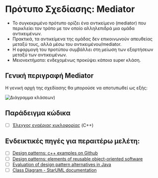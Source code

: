 # Πρότυπο Σχεδίασης: Mediator

- Το συγκεκριμένο πρότυπο ορίζει ένα αντικείμενο (mediator) που περικλείει τον τρόπο με τον οποίο αλληλεπιδρά μια ομάδα αντικειμένων.
- Πρακτικά, τα αντικείμενα της ομάδας δεν επικοινωνούν απευθείας μεταξύ τους, αλλά μέσω του αντικειμένου/mediator.
- Η εφαρμογή του προτύπου συμβάλλει στη μείωση των εξαρτήσεων μεταξύ των αντικειμένων.
- Μειονεκτήματα: ενδεχομένως προκύψει κάποια super κλάση.


## Γενική περιγραφή Mediator
Η γενική αρχή της σχεδίασης θα μπορούσε να αποτυπωθεί ως εξής:

![Διάγραμμα κλάσεων](https://en.wikipedia.org/wiki/Mediator_pattern#/media/File:Mediator_design_pattern.png))






## Παράδειγμα κώδικα

- [ ] [Έλεγχος εναέριας κυκλοφορίας](./source_code/airTrafficControl.cpp) (C++)

## Ενδεικτικές πηγές για περαιτέρω μελέτη:
- [ ] [Design patterns: c++ examples on Github](https://github.com/JakubVojvoda/design-patterns-cpp/tree/master)
- [ ] [Design patterns: elements of reusable object-oriented software](http://faculty.chas.uni.edu/~wallingf/teaching/062/sessions/support/pattern-examples.pdf)
- [ ] [Evaluation of design pattern alternatives in Java](https://onlinelibrary.wiley.com/doi/pdf/10.1002/spe.3061)
- [ ] [Class Diagram - StarUML documentation](https://docs.staruml.io/working-with-uml-diagrams/class-diagram)
